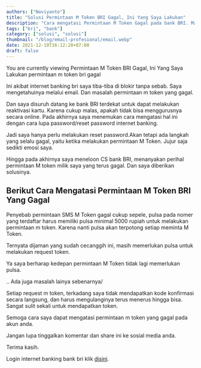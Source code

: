 ```yaml
---
authors: ["Noviyanto"]
title: "Solusi Permintaan M Token BRI Gagal, Ini Yang Saya Lakukan"
description: "Cara mengatasi Permintaan M Token Gagal pada bank BRI. Masalah ini saya dapatkan ketikan akan melakukan transaksi melalui internet banking"
tags: ["bri", "bank"]
category: ["solusi", "solusi"]
thumbnail: "/blog/email-profesional/email.webp"
date: 2021-12-10T16:12:28+07:00
draft: false
---
```


You are currently viewing Permintaan M Token BRI Gagal, Ini Yang Saya Lakukan
permintaan m token bri gagal

Ini akibat internet banking bri saya tiba-tiba di blokir tanpa sebab. Saya mengetahuinya melalui email. Dan masalah permintaan m token yang gagal.

Dan saya disuruh datang ke bank BRI terdekat untuk dapat melakukan reaktivasi kartu. Karena cukup malas, apakah tidak bisa menggurusnya secara online. Pada akhirnya saya menemukan cara mengatasi hal ini dengan cara lupa password/reset password internet banking.

Jadi saya hanya perlu melakukan reset password.Akan tetapi ada langkah yang selalu gagal, yaitu ketika melakukan permintaan M Token. Jujur saja sedikti emosi saya.

Hingga pada akhirnya saya meneloon CS bank BRI, menanyakan perihal permintaan M token milik saya yang terus gagal. Dan saya diberikan solusinya.

## Berikut Cara Mengatasi Permintaan M Token BRI Yang Gagal

Penyebab permintaan SMS M Token gagal cukup sepele, pulsa pada nomer yang terdaftar harus memiliki pulsa minimal 5000 rupiah untuk melakukan permintaan m token. Karena nanti pulsa akan terpotong setiap meminta M Token.

Ternyata dijaman yang sudah cecanggih ini, masih memerlukan pulsa untuk melakukan request token.

Ya saya berharap kedepan permintaan M Token tidak lagi memerlukan pulsa.

.. Ada juga masalah lainya sebenarnya/

Setiap request m token, terkadang saya tidak mendapatkan kode konfirmasi secara langsung, dan harus mengulanginya terus menerus hingga bisa. Sangat sulit sekali untuk mendapatkan token.

Semoga cara saya dapat mengatasi permintaan m token yang gagal pada akun anda.

Jangan lupa tinggalkan komentar dan share ini ke sosial media anda.

Terima kasih.

Login internet banking bank bri klik [disini](https://ib.bri.co.id/ib-bri/).
